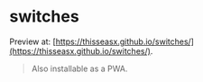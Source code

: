 # switches

Preview at: [https://thisseasx.github.io/switches/](https://thisseasx.github.io/switches/).

> Also installable as a PWA.
